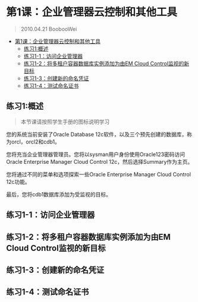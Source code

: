 # 第1课：企业管理器云控制和其他工具

> 2010.04.21 BoobooWei

<!-- MDTOC maxdepth:6 firsth1:1 numbering:0 flatten:0 bullets:1 updateOnSave:1 -->

- [第1课：企业管理器云控制和其他工具](#第1课：企业管理器云控制和其他工具)   
   - [练习1:概述](#练习1概述)   
   - [练习1-1：访问企业管理器](#练习1-1：访问企业管理器)   
   - [练习1-2：将多租户容器数据库实例添加为由EM Cloud Control监视的新目标](#练习1-2：将多租户容器数据库实例添加为由em-cloud-control监视的新目标)   
   - [练习1-3：创建新的命名凭证](#练习1-3：创建新的命名凭证)   
   - [练习1-4：测试命名证书](#练习1-4：测试命名证书)   

<!-- /MDTOC -->


## 练习1:概述

> 本节课请按照学生手册的图标说明学习

您的系统当前安装了Oracle Database 12c软件，以及三个预先创建的数据库，称为orcl，orcl2和cdb1。

您将充当企业管理器管理员。您将以sysman用户身份使用Oracle123密码访问Oracle Enterprise Manager Cloud Control 12c，然后选择Summary作为主页。

您将通过不同的菜单和选项探索一些Oracle Enterprise Manager Cloud Control 12c功能。

最后，您将cdb1数据库添加为受监视的目标。

## 练习1-1：访问企业管理器

## 练习1-2：将多租户容器数据库实例添加为由EM Cloud Control监视的新目标

## 练习1-3：创建新的命名凭证

## 练习1-4：测试命名证书
